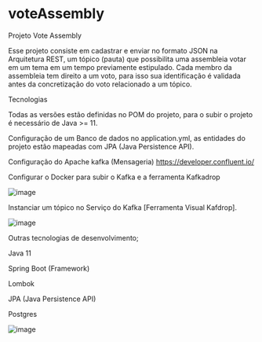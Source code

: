 # voteAssembly
Projeto Vote Assembly

Esse projeto consiste em cadastrar e enviar no formato JSON na Arquitetura REST, um tópico (pauta) que possibilita uma assembleia votar em um tema em um tempo previamente estipulado.
Cada membro da assembleia tem direito a um voto, para isso sua identificação é validada antes da concretização do voto relacionado a um tópico.

Tecnologias

Todas as versões estão definidas no POM do projeto, para o subir o projeto é necessário de Java >= 11.

Configuração de um Banco de dados no application.yml, as entidades do projeto estão mapeadas com JPA (Java Persistence API).

Configuração do Apache kafka (Mensageria) https://developer.confluent.io/

Configurar o Docker para subir o Kafka e a ferramenta Kafkadrop

![image](https://user-images.githubusercontent.com/32372447/212903367-238303af-360a-43c9-b523-bfc35a40f44f.png)

Instanciar um tópico no Serviço do Kafka [Ferramenta Visual Kafdrop].

![image](https://user-images.githubusercontent.com/32372447/212903466-eccff87e-926d-45c7-b085-f2efdbf5f5fc.png)

Outras tecnologias de desenvolvimento; 

Java 11 

Spring Boot (Framework)

Lombok

JPA (Java Persistence API)

Postgres 

![image](https://user-images.githubusercontent.com/32372447/212903512-74cd89e8-02e8-4411-8349-8dd92dd979a6.png)
